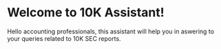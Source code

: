 # Welcome to 10K Assistant! 

Hello accounting professionals, this assistant will help you in aswering to your queries related to 10K SEC reports.

